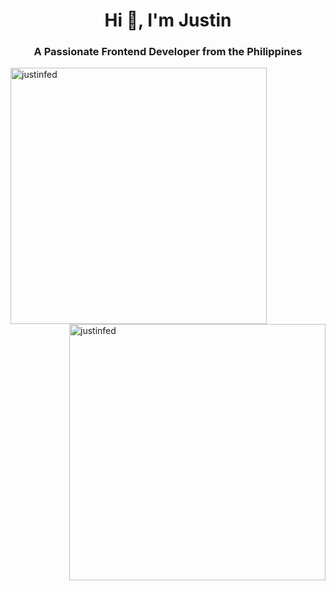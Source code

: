 <h1 align="center">Hi 👋, I'm Justin</h1>
<h3 align="center">A Passionate Frontend Developer from the Philippines</h3>



<p><img align="left" src="https://github-readme-stats-sigma-five.vercel.app/api/top-langs?username=justinfed&show_icons=true&locale=en&layout=compact&theme=onedark" alt="justinfed" width="410"/></p>



<p><img align="right" src="https://github-readme-streak-stats.herokuapp.com/?user=justinfed&theme=onedark" alt="justinfed" width="410"/></p>
